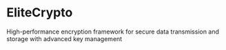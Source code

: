 # EliteCrypto
High-performance encryption framework for secure data transmission and storage with advanced key management
